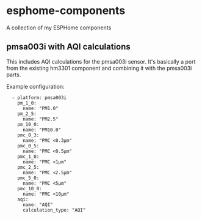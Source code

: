 # esphome-components
A collection of my ESPHome components

## pmsa003i with AQI calculations

This includes AQI calculations for the pmsa003i sensor. It's basically a
port from the existing hm3301 component and combining it with the pmsa003i
parts.

Example configuration: 
```# Example configuration entry sensor:
  - platform: pmsa003i
    pm_1_0:
      name: "PM1.0"
    pm_2_5:
      name: "PM2.5"
    pm_10_0:
      name: "PM10.0"
    pmc_0_3:
      name: "PMC <0.3µm"
    pmc_0_5:
      name: "PMC <0.5µm"
    pmc_1_0:
      name: "PMC <1µm"
    pmc_2_5:
      name: "PMC <2.5µm"
    pmc_5_0:
      name: "PMC <5µm"
    pmc_10_0:
      name: "PMC <10µm"
    aqi:
      name: "AQI"
      calculation_type: "AQI"
```